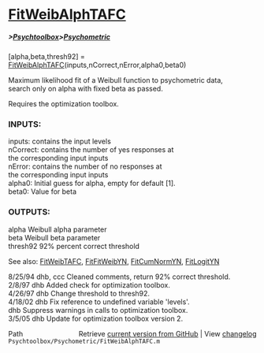 # [FitWeibAlphTAFC](FitWeibAlphTAFC)
##### >[Psychtoolbox](Psychtoolbox)>[Psychometric](Psychometric)

[alpha,beta,thresh92] = [FitWeibAlphTAFC](FitWeibAlphTAFC)(inputs,nCorrect,nError,alpha0,beta0)  
  
Maximum likelihood fit of a Weibull function to psychometric data,  
search only on alpha with fixed beta as passed.  
  
Requires the optimization toolbox.  
  
### INPUTS:  
  inputs:     contains the input levels  
  nCorrect:   contains the number of yes responses at   
              the corresponding input inputs  
  nError:     contains the number of no responses at   
              the corresponding input inputs  
  alpha0:     Initial guess for alpha, empty for default [1].  
  beta0:      Value for beta  
  
### OUTPUTS:  
  alpha       Weibull alpha parameter  
  beta        Weibull beta parameter  
  thresh92    92% percent correct threshold  
  
See also: [FitWeibTAFC](FitWeibTAFC), [FitFitWeibYN](FitFitWeibYN), [FitCumNormYN](FitCumNormYN), [FitLogitYN](FitLogitYN)  
  
8/25/94   dhb, ccc    Cleaned comments, return 92% correct threshold.  
2/8/97    dhb         Added check for optimization toolbox.  
4/26/97   dhb         Change threshold to thresh92.  
4/18/02   dhb         Fix reference to undefined variable 'levels'.  
          dhb         Suppress warnings in calls to optimization toolbox.  
3/5/05    dhb         Update for optimization toolbox version 2.  




<div class="code_header" style="text-align:right;">
  <span style="float:left;">Path&nbsp;&nbsp;</span> <span class="counter">Retrieve <a href=
  "https://raw.github.com/Psychtoolbox-3/Psychtoolbox-3/beta/Psychtoolbox/Psychometric/FitWeibAlphTAFC.m">current version from GitHub</a> | View <a href=
  "https://github.com/Psychtoolbox-3/Psychtoolbox-3/commits/beta/Psychtoolbox/Psychometric/FitWeibAlphTAFC.m">changelog</a></span>
</div>
<div class="code">
  <code>Psychtoolbox/Psychometric/FitWeibAlphTAFC.m</code>
</div>


